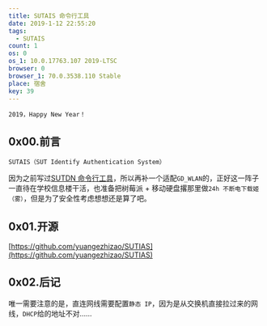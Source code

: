 ```yaml
---
title: SUTAIS 命令行工具
date: 2019-1-12 22:55:20
tags:
  - SUTAIS
count: 1
os: 0
os_1: 10.0.17763.107 2019-LTSC
browser: 0
browser_1: 70.0.3538.110 Stable
place: 宿舍
key: 39
---
```

    2019，Happy New Year！
<!-- more -->
## 0x00.前言
    SUTAIS（SUT Identify Authentication System）
    
因为之前写过[SUTDN 命令行工具](https://www.yuangezhizao.cn/articles/python/sut/dormitory/network/command-line-tool.html)，所以再补一个适配``GD_WLAN``的，正好这一阵子一直待在学校信息楼干活，也准备把树莓派 + 移动硬盘撂那里做``24h 不断电下载姬（雾）``，但是为了安全性考虑想想还是算了吧。

## 0x01.开源
[https://github.com/yuangezhizao/SUTIAS](https://github.com/yuangezhizao/SUTIAS)

## 0x02.后记
唯一需要注意的是，直连网线需要配置``静态 IP``，因为是从交换机直接拉过来的网线，``DHCP``给的地址不对……
